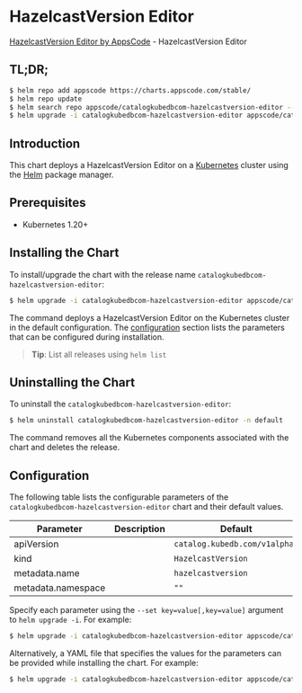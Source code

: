 # HazelcastVersion Editor

[HazelcastVersion Editor by AppsCode](https://appscode.com) - HazelcastVersion Editor

## TL;DR;

```bash
$ helm repo add appscode https://charts.appscode.com/stable/
$ helm repo update
$ helm search repo appscode/catalogkubedbcom-hazelcastversion-editor --version=v0.18.0
$ helm upgrade -i catalogkubedbcom-hazelcastversion-editor appscode/catalogkubedbcom-hazelcastversion-editor -n default --create-namespace --version=v0.18.0
```

## Introduction

This chart deploys a HazelcastVersion Editor on a [Kubernetes](http://kubernetes.io) cluster using the [Helm](https://helm.sh) package manager.

## Prerequisites

- Kubernetes 1.20+

## Installing the Chart

To install/upgrade the chart with the release name `catalogkubedbcom-hazelcastversion-editor`:

```bash
$ helm upgrade -i catalogkubedbcom-hazelcastversion-editor appscode/catalogkubedbcom-hazelcastversion-editor -n default --create-namespace --version=v0.18.0
```

The command deploys a HazelcastVersion Editor on the Kubernetes cluster in the default configuration. The [configuration](#configuration) section lists the parameters that can be configured during installation.

> **Tip**: List all releases using `helm list`

## Uninstalling the Chart

To uninstall the `catalogkubedbcom-hazelcastversion-editor`:

```bash
$ helm uninstall catalogkubedbcom-hazelcastversion-editor -n default
```

The command removes all the Kubernetes components associated with the chart and deletes the release.

## Configuration

The following table lists the configurable parameters of the `catalogkubedbcom-hazelcastversion-editor` chart and their default values.

|     Parameter      | Description |                 Default                  |
|--------------------|-------------|------------------------------------------|
| apiVersion         |             | <code>catalog.kubedb.com/v1alpha1</code> |
| kind               |             | <code>HazelcastVersion</code>            |
| metadata.name      |             | <code>hazelcastversion</code>            |
| metadata.namespace |             | <code>""</code>                          |


Specify each parameter using the `--set key=value[,key=value]` argument to `helm upgrade -i`. For example:

```bash
$ helm upgrade -i catalogkubedbcom-hazelcastversion-editor appscode/catalogkubedbcom-hazelcastversion-editor -n default --create-namespace --version=v0.18.0 --set apiVersion=catalog.kubedb.com/v1alpha1
```

Alternatively, a YAML file that specifies the values for the parameters can be provided while
installing the chart. For example:

```bash
$ helm upgrade -i catalogkubedbcom-hazelcastversion-editor appscode/catalogkubedbcom-hazelcastversion-editor -n default --create-namespace --version=v0.18.0 --values values.yaml
```
